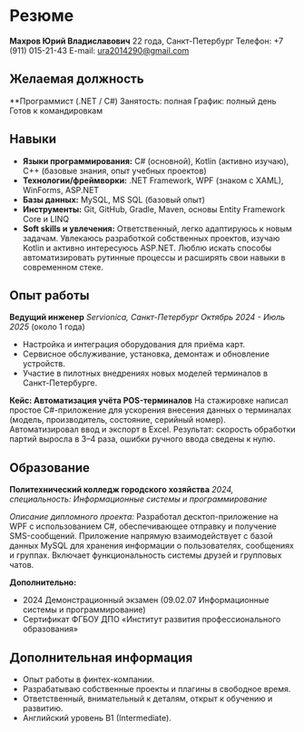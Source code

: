 # Резюме

**Махров Юрий Владиславович**
22 года, Санкт-Петербург
Телефон: +7 (911) 015-21-43
E-mail: ura2014290@gmail.com


## Желаемая должность

**Программист (.NET / C#)
Занятость: полная
График: полный день
Готов к командировкам


## Навыки

- **Языки программирования:** C# (основной), Kotlin (активно изучаю), C++ (базовые знания, опыт учебных проектов)
- **Технологии/фреймворки:** .NET Framework, WPF (знаком с XAML), WinForms, ASP.NET
-   **Базы данных:** MySQL, MS SQL (базовый опыт)
-   **Инструменты:** Git, GitHub, Gradle, Maven, основы Entity Framework Core и LINQ
-   **Soft skills и увлечения:** Ответственный, легко адаптируюсь к новым задачам. Увлекаюсь разработкой собственных проектов, изучаю Kotlin и активно интересуюсь ASP.NET. Люблю искать способы автоматизировать рутинные процессы и расширять свои навыки в современном стеке.

## Опыт работы

**Ведущий инженер**
*Servionica, Санкт-Петербург*
*Октябрь 2024 - Июль 2025* (около 1 года)
- Настройка и интеграция оборудования для приёма карт.
- Сервисное обслуживание, установка, демонтаж и обновление устройств.
- Участие в пилотных внедрениях новых моделей терминалов в
Санкт-Петербурге.

**Кейс: Автоматизация учёта POS-терминалов** 
На стажировке написал простое C#-приложение для ускорения внесения данных о терминалах (модель, производитель, состояние, серийный номер). Автоматизировал ввод и экспорт в Excel.
Результат: скорость обработки партий выросла в 3–4 раза, ошибки ручного ввода сведены к нулю.

## Образование

**Политехнический колледж городского хозяйства**
*2024, специальность: Информационные системы и программирование*

*Описание дипломного проекта:*
Разработал десктоп-приложение на WPF с использованием C#, обеспечивающее отправку и получение SMS-сообщений. Приложение напрямую взаимодействует с базой данных MySQL для хранения информации о пользователях, сообщениях и группах. Включает функциональность системы друзей и групповых чатов.

**Дополнительно:**
- 2024 Демонстрационный экзамен (09.02.07 Информационные системы и
программирование)
- Сертификат ФГБОУ ДПО «Институт развития профессионального образования»


## Дополнительная информация

-   Опыт работы в финтех-компании.
-   Разрабатываю собственные проекты и плагины в свободное время.
-   Ответственный, внимательный к деталям, открыт к обучению и
    развитию.
-   Английский уровень B1 (Intermediate).
